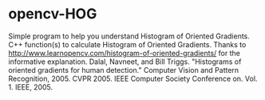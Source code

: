 # opencv-HOG
Simple program to help you understand Histogram of Oriented Gradients. C++ function(s) to calculate Histogram of Oriented Gradients. Thanks to http://www.learnopencv.com/histogram-of-oriented-gradients/ for the informative explanation.
Dalal, Navneet, and Bill Triggs. "Histograms of oriented gradients for human detection." Computer Vision and Pattern Recognition, 2005. CVPR 2005. IEEE Computer Society Conference on. Vol. 1. IEEE, 2005.
